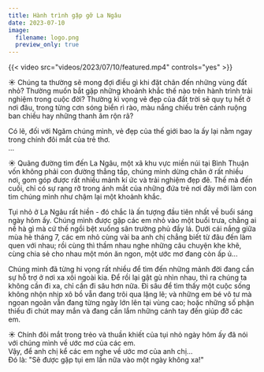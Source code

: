 ```yaml
---
title: Hành trình gặp gỡ La Ngâu
date: 2023-07-10
image:
  filename: logo.png
  preview_only: true
---
```


{{< video src="videos/2023/07/10/featured.mp4" controls="yes" >}}

☀️ Chúng ta thường sẽ mong đợi điều gì khi đặt chân đến những vùng đất nhỏ? Thường muốn bắt gặp những khoảnh khắc thế
nào trên hành trình trải nghiệm trong cuộc đời? Thường kì vọng vẻ đẹp của đất trời sẽ quy tụ hết ở nơi đâu, trong từng
cơn sóng biển rì rào, màu nắng chiếu trên cánh ruộng ban chiều hay những thanh âm rộn rã?

Có lẽ, đối với Ngăm chúng mình, vẻ đẹp của thế giới bao la ấy lại nằm ngay trong chính đôi mắt của trẻ thơ.  
...

☀️ Quãng đường tìm đến La Ngâu, một xã khu vực miền núi tại Bình Thuận vốn không phải con đường thẳng tắp, chúng mình
dừng chân ở rất nhiều nơi, gom góp được rất nhiều mảnh kí ức và trải nghiệm đẹp đẽ. Thế mà đến cuối, chỉ có sự rạng rỡ
trong ánh mắt của những đứa trẻ nơi đây mới làm con tim chúng mình như chậm lại một khoảnh khắc.

Tụi nhỏ ở La Ngâu rất hiền - đó chắc là ấn tượng đầu tiên nhất về buổi sáng ngày hôm ấy. Chúng mình được gặp các em nhỏ
vào một buổi trưa, chẳng ai nề hà gì mà cứ thế ngồi bệt xuống sân trường phủ đầy lá. Dưới cái nắng giữa mùa hè tháng 7,
các em nhỏ cùng vài ba anh chị chẳng biết từ đâu đến làm quen với nhau; rồi cùng thì thầm nhau nghe những câu chuyện khe
khẽ, cùng chia sẻ cho nhau một món ăn ngon, một ước mơ đang còn ấp ủ...

Chúng mình đã từng hi vọng rất nhiều để tìm đến những mảnh đời đang cần sự hỗ trợ ở nơi xa xôi ngoài kia. Để rồi lại gật
gù nhìn nhau, thì ra chúng ta không cần đi xa, chỉ cần đi sâu hơn nữa. Đi sâu để tìm thấy một cuộc sống không nhộn nhịp
xô bồ vẫn đang trôi qua lặng lẽ; và những em bé vô tư mà ngoan ngoãn vẫn đang từng ngày lớn lên tại vùng cao; hoặc những
số phận thiếu đi chút may mắn và đang cần lắm những cánh tay đến giúp đỡ các em.

☀️ Chính đôi mắt trong trẻo và thuần khiết của tụi nhỏ ngày hôm ấy đã nói với chúng mình về ước mơ của các em.  
Vậy, để anh chị kể các em nghe về ước mơ của anh chị...  
Đó là: "Sẽ được gặp tụi em lần nữa vào một ngày không xa!"
